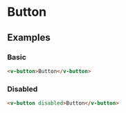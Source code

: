 # Button

## Examples
### Basic

``` html
<v-button>Button</v-button>
```

### Disabled

``` html
<v-button disabled>Button</v-button>
```
